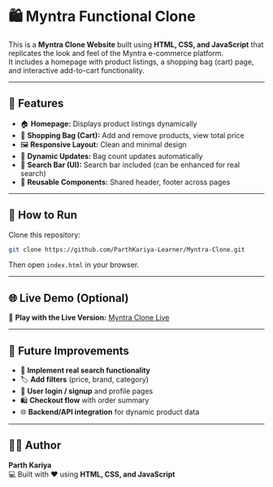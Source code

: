# 🛍️ Myntra Functional Clone

This is a **Myntra Clone Website** built using **HTML, CSS, and JavaScript** that replicates the look and feel of the Myntra e-commerce platform.  
It includes a homepage with product listings, a shopping bag (cart) page, and interactive add-to-cart functionality.

---

## 🎨 Features

- 🏠 **Homepage:** Displays product listings dynamically  
- 🛒 **Shopping Bag (Cart):** Add and remove products, view total price  
- 🖼️ **Responsive Layout:** Clean and minimal design  
- 🔄 **Dynamic Updates:** Bag count updates automatically  
- 🔎 **Search Bar (UI):** Search bar included (can be enhanced for real search)  
- 📑 **Reusable Components:** Shared header, footer across pages  

---

## 🚀 How to Run

Clone this repository:

```bash
git clone https://github.com/ParthKariya-Learner/Myntra-Clone.git
```
Then open `index.html` in your browser.

---

## 🌐 Live Demo (Optional)

🎯 **Play with the Live Version:** [Myntra Clone Live](https://parthkariya-learner.github.io/Myntra-Clone/)

---

## 📌 Future Improvements

- 🔎 **Implement real search functionality**
- 🏷️ **Add filters** (price, brand, category)
- 👤 **User login / signup** and profile pages
- 🛍️ **Checkout flow** with order summary
- 🌐 **Backend/API integration** for dynamic product data

---

## 🧑‍💻 Author

**Parth Kariya**  
💻 Built with ❤️ using **HTML, CSS, and JavaScript**
